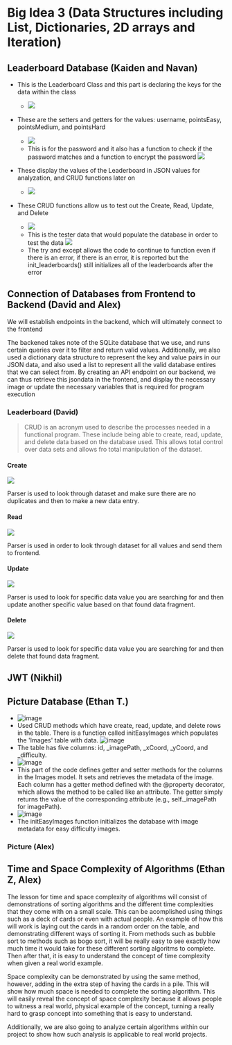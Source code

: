 # Big Idea 3 (Data Structures including List, Dictionaries, 2D arrays and Iteration)

## Leaderboard Database (Kaiden and Navan)
- This is the Leaderboard Class and this part is declaring the keys for the data within the class 
    - ![](https://user-images.githubusercontent.com/58792082/233266574-d205a5ce-da6e-4050-84d7-154da8f85670.png)

- These are the setters and getters for the values: username, pointsEasy, pointsMedium, and pointsHard
    - ![](https://user-images.githubusercontent.com/69410126/232369492-e04cf294-5805-468c-8414-402db8b85739.png)
    - This is for the password and it also has a function to check if the password matches and a function to encrypt the password ![](https://user-images.githubusercontent.com/69410126/232369674-a6719a7a-1b44-49e0-b3cb-afbf20f7f83f.png)
- These display the values of the Leaderboard in JSON values for analyzation, and CRUD functions later on
    - ![](https://user-images.githubusercontent.com/69410126/232369779-f10018e9-f7ce-43cc-a2f7-3c7ee761d9aa.png)
- These CRUD functions allow us to test out the Create, Read, Update, and Delete
    - ![](https://user-images.githubusercontent.com/69410126/232370060-6d36173d-414e-47f0-ace6-86880603dfc7.png)
    - This is the tester data that would populate the database in order to test the data ![](https://user-images.githubusercontent.com/69410126/232370169-b2632e88-459b-4a06-87b7-cf6b5e0d2c26.png)
    - The try and except allows the code to continue to function even if there is an error, if there is an error, it is reported but the init_leaderboards() still initializes all of the leaderboards after the error

## Connection of Databases from Frontend to Backend (David and Alex)
We will establish endpoints in the backend, which will ultimately connect to the frontend

The backened takes note of the SQLite database that we use, and runs certain queries over it to filter and return valid values. Additionally, we also used a dictionary data structure to represent the key and value pairs in our JSON data, and also used a list to represent all the valid database entires that we can select from. By creating an API endpoint on our backend, we can thus retrieve this jsondata in the frontend, and display the necessary image or update the necessary variables that is required for program execution 


### Leaderboard (David)

>CRUD is an acronym used to describe the processes needed in a functional program. These include being able to create, read, update, and delete data based on the database used. This allows total control over data sets and allows fro total manipulation of the dataset.

#### Create

![]({{site.baseurl}}/lessonimages/create.png " ")

Parser is used to look through dataset and make sure there are no duplicates and then to make a new data entry.

#### Read

![]({{site.baseurl}}/lessonimages/read.png " ")

Parser is used in order to look through dataset for all values and send them to frontend.

#### Update

![]({{site.baseurl}}/lessonimages/update.png " ")

Parser is used to look for specific data value you are searching for and then update another specific value based on that found data fragment.

#### Delete

![]({{site.baseurl}}/lessonimages/delete.png " ")

Parser is used to look for specific data value you are searching for and then delete that found data fragment.

## JWT (Nikhil)



## Picture Database (Ethan T.)
- ![image](https://user-images.githubusercontent.com/111910633/233181629-36a561c0-8ba5-4644-ac43-274c74a55dff.png)
- Used CRUD methods which have create, read, update, and delete rows in the table.  There is a function called initEasyImages which populates the 'Images' table with data.
![image](https://user-images.githubusercontent.com/111910633/233180602-c81c1931-85a4-4d8e-b738-a091eb803d60.png)
-  The table has five columns: id, _imagePath, _xCoord, _yCoord, and _difficulty.
- ![image](https://user-images.githubusercontent.com/111910633/233181071-4442d4c3-8c54-497f-b3bf-d625e6742c05.png)
- This part of the code defines getter and setter methods for the columns in the Images model.  It sets and retrieves the metadata of the image.  Each column has a getter method defined with the @property decorator, which allows the method to be called like an attribute. The getter simply returns the value of the corresponding attribute (e.g., self._imagePath for imagePath).
- ![image](https://user-images.githubusercontent.com/111910633/233181852-9daeed5a-6ab7-4d46-8069-8bcf390ea07a.png)
- The initEasyImages function initializes the database with image metadata for easy difficulty images.



### Picture (Alex)



## Time and Space Complexity of Algorithms (Ethan Z, Alex)
The lesson for time and space complexity of algorithms will consist of demonstrations of sorting algorithms and the different time complexities that they come with on a small scale. This can be acomplished using things such as a deck of cards or even with actual people. An example of how this will work is laying out the cards in a random order on the table, and demonstrating different ways of sorting it. From methods such as bubble sort to methods such as bogo sort, it will be really easy to see exactly how much time it would take for these different sorting algoritms to complete. Then after that, it is easy to understand the concept of time complexity when given a real world example.

Space complexity can be demonstrated by using the same method, however, adding in the extra step of having the cards in a pile. This will show how much space is needed to complete the sorting algorithm. This will easily reveal the concept of space complexity because it allows people to witness a real world, physical example of the concept, turning a really hard to grasp concept into something that is easy to understand.

Additionally, we are also going to analyze certain algorithms within our project to show how such analysis is applicable to real world projects.
